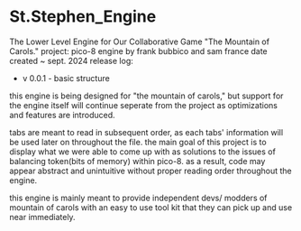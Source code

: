 # St.Stephen_Engine
The Lower Level Engine for Our Collaborative Game "The Mountain of Carols."
project: pico-8 engine
by frank bubbico and sam france
date created ~ sept. 2024
release log:
 - v 0.0.1 - basic structure

this engine is being designed for "the mountain of carols," but support for the engine
itself will continue seperate from the project as optimizations and features are introduced.

tabs are meant to read in subsequent order, as each tabs' information will be used later on 
throughout the file. the main goal of this project is to display what we were able to come up with
as solutions to the issues of balancing token(bits of memory) within pico-8. as a result, code may
appear abstract and unintuitive without proper reading order throughout the engine.
 
this engine is mainly meant to provide independent devs/ modders of mountain of carols with an easy 
to use tool kit that they can pick up and use near immediately.
